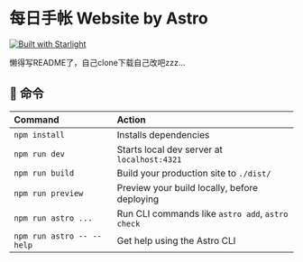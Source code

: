 # 每日手帐 Website by Astro

[![Built with Starlight](https://astro.badg.es/v2/built-with-starlight/tiny.svg)](https://starlight.astro.build)

懒得写README了，自己clone下载自己改吧zzz...


## 🧞 命令

| Command                   | Action                                           |
| :------------------------ | :----------------------------------------------- |
| `npm install`             | Installs dependencies                            |
| `npm run dev`             | Starts local dev server at `localhost:4321`      |
| `npm run build`           | Build your production site to `./dist/`          |
| `npm run preview`         | Preview your build locally, before deploying     |
| `npm run astro ...`       | Run CLI commands like `astro add`, `astro check` |
| `npm run astro -- --help` | Get help using the Astro CLI                     |

